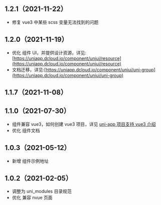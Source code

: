 ## 1.2.1（2021-11-22）

- 修复 vue3 中某些 scss 变量无法找到的问题

## 1.2.0（2021-11-19）

- 优化 组件 UI，并提供设计资源，详见:[https://uniapp.dcloud.io/component/uniui/resource](https://uniapp.dcloud.io/component/uniui/resource)
- 文档迁移，详见:[https://uniapp.dcloud.io/component/uniui/uni-group](https://uniapp.dcloud.io/component/uniui/uni-group)

## 1.1.7（2021-11-08）

## 1.1.0（2021-07-30）

- 组件兼容 vue3，如何创建 vue3 项目，详见 [uni-app 项目支持 vue3 介绍](https://ask.dcloud.net.cn/article/37834)
- 优化 组件文档

## 1.0.3（2021-05-12）

- 新增 组件示例地址

## 1.0.2（2021-02-05）

- 调整为 uni_modules 目录规范
- 优化 兼容 nvue 页面
